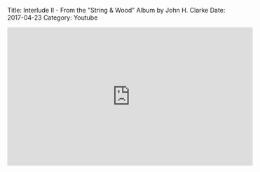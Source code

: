 Title: Interlude II - From the "String & Wood" Album by John H. Clarke
Date: 2017-04-23
Category: Youtube

<iframe width="560" height="315" src="https://www.youtube.com/embed/R4_wJBO7RrE" title="YouTube video player" frameborder="0" allow="accelerometer; autoplay; clipboard-write; encrypted-media; gyroscope; picture-in-picture" allowfullscreen></iframe>

